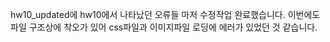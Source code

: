 hw10_updated에 hw10에서 나타났던 오류들 마저 수정작업 완료했습니다. 
이번에도 파일 구조상에 착오가 있어 css파일과 이미지파일 로딩에 에러가 있었던 것 같습니다. 
